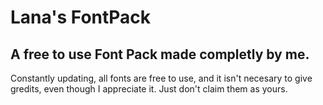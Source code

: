 # Lana's FontPack
## A free to use Font Pack made completly by me.
Constantly updating, all fonts are free to use, and it isn't necesary to give gredits, even though I appreciate it. Just don't claim them as yours.
